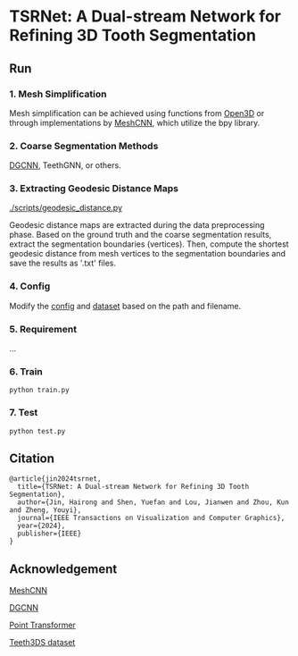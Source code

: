 # TSRNet: A Dual-stream Network for Refining 3D Tooth Segmentation

## Run

### 1. Mesh Simplification

Mesh simplification can be achieved using functions from [Open3D](https://www.open3d.org/docs/release/tutorial/geometry/mesh.html) or through implementations by [MeshCNN](https://github.com/ranahanocka/MeshCNN/blob/master/scripts/dataprep/blender_process.py), which utilize the bpy library.

### 2. Coarse Segmentation Methods

[DGCNN](https://github.com/WangYueFt/dgcnn), TeethGNN, or others.

### 3. Extracting Geodesic Distance Maps

[./scripts/geodesic_distance.py](https://github.com/bibi547/TSRNet/tree/master/scripts)

Geodesic distance maps are extracted during the data preprocessing phase. 
Based on the ground truth and the coarse segmentation results, extract the segmentation boundaries (vertices). 
Then, compute the shortest geodesic distance from mesh vertices to the segmentation boundaries and save the results as '.txt' files.

### 4. Config

Modify the [config](https://github.com/bibi547/TSRNet/blob/master/config/teeth3ds_cfg.yaml) and [dataset](https://github.com/bibi547/TSRNet/blob/master/data/teeth3ds_dataset.py) based on the path and filename.

### 5. Requirement

...

### 6. Train

```
python train.py
```


### 7. Test

```
python test.py
```

## Citation

```
@article{jin2024tsrnet,
  title={TSRNet: A Dual-stream Network for Refining 3D Tooth Segmentation},
  author={Jin, Hairong and Shen, Yuefan and Lou, Jianwen and Zhou, Kun and Zheng, Youyi},
  journal={IEEE Transactions on Visualization and Computer Graphics},
  year={2024},
  publisher={IEEE}
}
```

## Acknowledgement

[MeshCNN](https://github.com/ranahanocka/MeshCNN/blob/master/scripts/dataprep/blender_process.py)

[DGCNN](https://github.com/WangYueFt/dgcnn)

[Point Transformer](https://github.com/qq456cvb/Point-Transformers)

[Teeth3DS dataset](https://github.com/abenhamadou/3dteethseg22_challenge)


